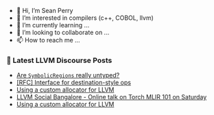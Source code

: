- 👋 Hi, I’m Sean Perry
- 👀 I’m interested in compilers (c++, COBOL, llvm)
- 🌱 I’m currently learning ...
- 💞️ I’m looking to collaborate on ...
- 📫 How to reach me ...

<!---
s66perry/s66perry is a ✨ special ✨ repository because its `README.md` (this file) appears on your GitHub profile.
You can click the Preview link to take a look at your changes.
--->
### 📕 Latest LLVM Discourse Posts

<!-- DISCOURSE-LLVM:START -->
- [Are `SymbolicRegions` really untyped?](https://discourse.llvm.org/t/are-symbolicregions-really-untyped/64406#post_5)
- [[RFC] Interface for destination-style ops](https://discourse.llvm.org/t/rfc-interface-for-destination-style-ops/64056?page=2#post_40)
- [Using a custom allocator for LLVM](https://discourse.llvm.org/t/using-a-custom-allocator-for-llvm/64637#post_2)
- [LLVM Social Bangalore - Online talk on Torch MLIR 101 on Saturday](https://discourse.llvm.org/t/llvm-social-bangalore-online-talk-on-torch-mlir-101-on-saturday/64638#post_1)
- [Using a custom allocator for LLVM](https://discourse.llvm.org/t/using-a-custom-allocator-for-llvm/64637#post_1)
<!-- DISCOURSE-LLVM:END -->
